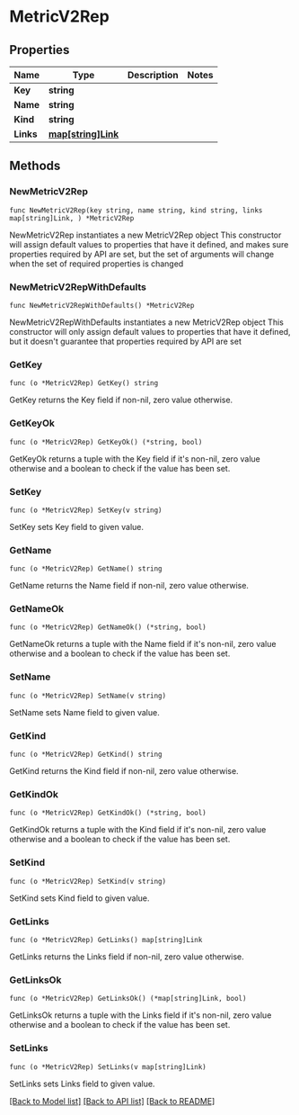 # MetricV2Rep

## Properties

Name | Type | Description | Notes
------------ | ------------- | ------------- | -------------
**Key** | **string** |  | 
**Name** | **string** |  | 
**Kind** | **string** |  | 
**Links** | [**map[string]Link**](Link.md) |  | 

## Methods

### NewMetricV2Rep

`func NewMetricV2Rep(key string, name string, kind string, links map[string]Link, ) *MetricV2Rep`

NewMetricV2Rep instantiates a new MetricV2Rep object
This constructor will assign default values to properties that have it defined,
and makes sure properties required by API are set, but the set of arguments
will change when the set of required properties is changed

### NewMetricV2RepWithDefaults

`func NewMetricV2RepWithDefaults() *MetricV2Rep`

NewMetricV2RepWithDefaults instantiates a new MetricV2Rep object
This constructor will only assign default values to properties that have it defined,
but it doesn't guarantee that properties required by API are set

### GetKey

`func (o *MetricV2Rep) GetKey() string`

GetKey returns the Key field if non-nil, zero value otherwise.

### GetKeyOk

`func (o *MetricV2Rep) GetKeyOk() (*string, bool)`

GetKeyOk returns a tuple with the Key field if it's non-nil, zero value otherwise
and a boolean to check if the value has been set.

### SetKey

`func (o *MetricV2Rep) SetKey(v string)`

SetKey sets Key field to given value.


### GetName

`func (o *MetricV2Rep) GetName() string`

GetName returns the Name field if non-nil, zero value otherwise.

### GetNameOk

`func (o *MetricV2Rep) GetNameOk() (*string, bool)`

GetNameOk returns a tuple with the Name field if it's non-nil, zero value otherwise
and a boolean to check if the value has been set.

### SetName

`func (o *MetricV2Rep) SetName(v string)`

SetName sets Name field to given value.


### GetKind

`func (o *MetricV2Rep) GetKind() string`

GetKind returns the Kind field if non-nil, zero value otherwise.

### GetKindOk

`func (o *MetricV2Rep) GetKindOk() (*string, bool)`

GetKindOk returns a tuple with the Kind field if it's non-nil, zero value otherwise
and a boolean to check if the value has been set.

### SetKind

`func (o *MetricV2Rep) SetKind(v string)`

SetKind sets Kind field to given value.


### GetLinks

`func (o *MetricV2Rep) GetLinks() map[string]Link`

GetLinks returns the Links field if non-nil, zero value otherwise.

### GetLinksOk

`func (o *MetricV2Rep) GetLinksOk() (*map[string]Link, bool)`

GetLinksOk returns a tuple with the Links field if it's non-nil, zero value otherwise
and a boolean to check if the value has been set.

### SetLinks

`func (o *MetricV2Rep) SetLinks(v map[string]Link)`

SetLinks sets Links field to given value.



[[Back to Model list]](../README.md#documentation-for-models) [[Back to API list]](../README.md#documentation-for-api-endpoints) [[Back to README]](../README.md)


